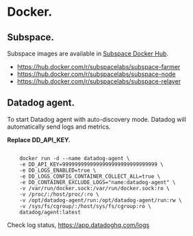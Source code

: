 # Docker.

## Subspace.

Subspace images are available in [Subspace Docker Hub](https://hub.docker.com/u/subspacelabs).

- https://hub.docker.com/r/subspacelabs/subspace-farmer
- https://hub.docker.com/r/subspacelabs/subspace-node
- https://hub.docker.com/r/subspacelabs/subspace-relayer

## Datadog agent.

To start Datadog agent with auto-discovery mode. Datadog will automatically send logs and metrics.

**Replace DD_API_KEY.**

```

    docker run -d --name datadog-agent \
    -e DD_API_KEY=9999999999999999999999999999999 \
    -e DD_LOGS_ENABLED=true \
    -e DD_LOGS_CONFIG_CONTAINER_COLLECT_ALL=true \
    -e DD_CONTAINER_EXCLUDE_LOGS="name:datadog-agent" \
    -v /var/run/docker.sock:/var/run/docker.sock:ro \
    -v /proc/:/host/proc/:ro \
    -v /opt/datadog-agent/run:/opt/datadog-agent/run:rw \
    -v /sys/fs/cgroup/:/host/sys/fs/cgroup:ro \
    datadog/agent:latest

```

Check log status, https://app.datadoghq.com/logs
